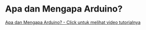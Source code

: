 # Apa dan Mengapa Arduino?

[Apa dan Mengapa Arduino? - Click untuk melihat video tutorialnya](https://www.youtube.com/watch?v=5cNXTPH5IDc&list=PLy3VBpgdBFy6QVOCj-ix_WwMahYYBEswy&index=1)
